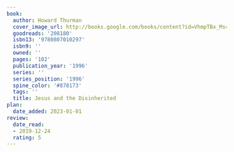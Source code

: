```yaml
---
book:
  author: Howard Thurman
  cover_image_url: http://books.google.com/books/content?id=VhmpTBx_Ms4C&printsec=frontcover&img=1&zoom=1&edge=curl&source=gbs_api
  goodreads: '208180'
  isbn13: '9780807010297'
  isbn9: ''
  owned: ''
  pages: '102'
  publication_year: '1996'
  series: ''
  series_position: '1996'
  spine_color: '#878173'
  tags: ''
  title: Jesus and the Disinherited
plan:
  date_added: 2023-01-01
review:
  date_read:
  - 2019-12-24
  rating: 5
---
```

